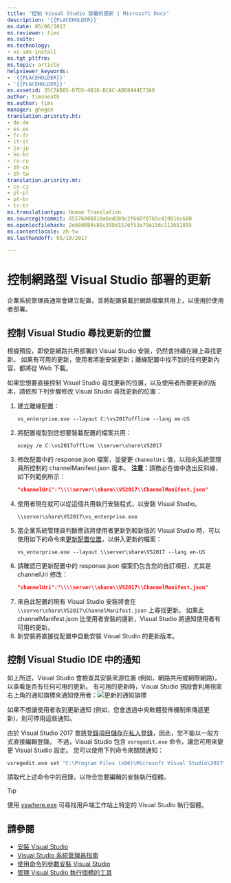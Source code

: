 ```yaml
---
title: "控制 Visual Studio 部署的更新 | Microsoft Docs"
description: '{{PLACEHOLDER}}'
ms.date: 05/06/2017
ms.reviewer: tims
ms.suite: 
ms.technology:
- vs-ide-install
ms.tgt_pltfrm: 
ms.topic: article
helpviewer_keywords:
- '{{PLACEHOLDER}}'
- '{{PLACEHOLDER}}'
ms.assetid: 35C7AB05-07D5-4B38-BCAC-AB88444E7368
author: timsneath
ms.author: tims
manager: ghogen
translation.priority.ht:
- de-de
- es-es
- fr-fr
- it-it
- ja-jp
- ko-kr
- ru-ru
- zh-cn
- zh-tw
translation.priority.mt:
- cs-cz
- pl-pl
- pt-br
- tr-tr
ms.translationtype: Human Translation
ms.sourcegitcommit: 85576806818a6ed289c2f660f87b5c419016c600
ms.openlocfilehash: 2e68d084c88c398d1576f53a79a156c111651895
ms.contentlocale: zh-tw
ms.lasthandoff: 05/10/2017

---
```

# <a name="control-updates-to-network-based-visual-studio-deployments"></a>控制網路型 Visual Studio 部署的更新

企業系統管理員通常會建立配置，並將配置裝載於網路檔案共用上，以便用於使用者部署。

## <a name="controlling-where-visual-studio-looks-for-updates"></a>控制 Visual Studio 尋找更新的位置
根據預設，即使是網路共用部署的 Visual Studio 安裝，仍然會持續在線上尋找更新。 如果有可用的更新，使用者將能安裝更新；離線配置中找不到的任何更新內容，都將從 Web 下載。

如果您想要直接控制 Visual Studio 尋找更新的位置，以及使用者所要更新的版本，請依照下列步驟修改 Visual Studio 尋找更新的位置：

 1. 建立離線配置：
    ```
    vs_enterprise.exe --layout C:\vs2017offline --lang en-US
    ```
 2. 將配置複製到您想要裝載配置的檔案共用：
    ```
    xcopy /e C:\vs2017offline \\server\share\VS2017
    ```
 3. 修改配置中的 response.json 檔案，並變更 `channelUri` 值，以指向系統管理員所控制的 channelManifest.json 複本。 <b>注意：</b>請務必在值中逸出反斜線，如下列範例所示：
    ```json
    "channelUri":"\\\\server\\share\\VS2017\\ChannelManifest.json"
    ```
 4. 使用者現在就可以從這個共用執行安裝程式，以安裝 Visual Studio。
    ```
    \\server\share\VS2017\vs_enterprise.exe
    ```
 5. 當企業系統管理員判斷應該將使用者更新到較新版的 Visual Studio 時，可以使用如下的命令來[更新配置位置](update-a-network-installation-of-visual-studio.md)，以併入更新的檔案：
    ```
    vs_enterprise.exe --layout \\server\share\VS2017 --lang en-US
    ```
 6. 請確認已更新配置中的 response.json 檔案仍包含您的自訂項目，尤其是 channelUri 修改：
    ```json
    "channelUri":"\\\\server\\share\\VS2017\\ChannelManifest.json"
    ```
 7. 來自此配置的現有 Visual Studio 安裝將會在 `\\server\share\VS2017\ChannelManifest.json` 上尋找更新。 如果此 channelManifest.json 比使用者安裝的還新，Visual Studio 將通知使用者有可用的更新。
 8. 新安裝將直接從配置中自動安裝 Visual Studio 的更新版本。

## <a name="controlling-notifications-in-the-visual-studio-ide"></a>控制 Visual Studio IDE 中的通知
如上所述，Visual Studio 會檢查其安裝來源位置 (例如，網路共用或網際網路)，以查看是否有任何可用的更新。 有可用的更新時，Visual Studio 預設會利用視窗右上角的通知旗標來通知使用者：![更新的通知旗標](media/notification-flag.png)

如果不想讓使用者收到更新通知 (例如，您會透過中央軟體發佈機制來傳遞更新)，則可停用這些通知。

由於 Visual Studio 2017 會[將登錄項目儲存在私人登錄](tools-for-managing-visual-studio-instances.md#editing-the-registry-for-a-visual-studio-instance)，因此，您不能以一般方式直接編輯登錄。 不過，Visual Studio 包含 `vsregedit.exe` 命令，讓您可用來變更 Visual Studio 設定。 您可以使用下列命令來關閉通知：

```cmd
vsregedit.exe set "C:\Program Files (x86)\Microsoft Visual Studio\2017\Enterprise" HKCU ExtensionManager AutomaticallyCheckForUpdates2 dword 0
```

請取代上述命令中的目錄，以符合您要編輯的安裝執行個體。 

> [!TIP]
> 使用 [vswhere.exe](tools-for-managing-visual-studio-instances.md#detecting-existing-visual-studio-instances) 可尋找用戶端工作站上特定的 Visual Studio 執行個體。 

## <a name="see-also"></a>請參閱
* [安裝 Visual Studio](install-visual-studio.md)
* [Visual Studio 系統管理員指南](visual-studio-administrator-guide.md)
* [使用命令列參數安裝 Visual Studio](use-command-line-parameters-to-install-visual-studio.md)
* [管理 Visual Studio 執行個體的工具](tools-for-managing-visual-studio-instances.md)

